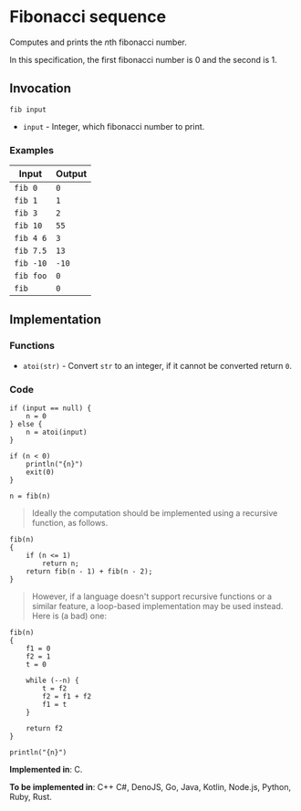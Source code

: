 # Fibonacci sequence

Computes and prints the *n*th fibonacci number.

In this specification, the first fibonacci number is 0 and the second is 1.

## Invocation

`fib input`

- `input` - Integer, which fibonacci number to print.

### Examples

| Input                | Output              |
| -------------------- | ------------------- |
| `fib 0`              | `0`                 |
| `fib 1`              | `1`                 |
| `fib 3`              | `2`                 |
| `fib 10`             | `55`                |
| `fib 4 6`            | `3`                 |
| `fib 7.5`            | `13`                |
| `fib -10`            | `-10`               |
| `fib foo`            | `0`                 |
| `fib`                | `0`                 |

## Implementation

### Functions

- `atoi(str)` - Convert `str` to an integer, if it cannot be converted return `0`.

### Code

```
if (input == null) {
    n = 0
} else {
    n = atoi(input)
}

if (n < 0)
    println("{n}")
    exit(0)
}

n = fib(n)
```

> Ideally the computation should be implemented using a recursive function, as follows.

```
fib(n)
{
    if (n <= 1)
        return n;
    return fib(n - 1) + fib(n - 2);
}
```

> However, if a language doesn't support recursive functions or a similar feature, a loop-based
> implementation may be used instead. Here is (a bad) one:

```
fib(n)
{
    f1 = 0
    f2 = 1
    t = 0

    while (--n) {
        t = f2
        f2 = f1 + f2
        f1 = t
    }

    return f2
}
```

```
println("{n}")
```

**Implemented in**: C.

**To be implemented in**: C++ C#, DenoJS, Go, Java, Kotlin, Node.js, Python, Ruby, Rust.
